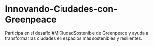 # Innovando-Ciudades-con-Greenpeace
Participa en el desafío #MiCiudadSostenible de Greenpeace y ayuda a transformar las ciudades en espacios más sostenibles y resilientes. 
